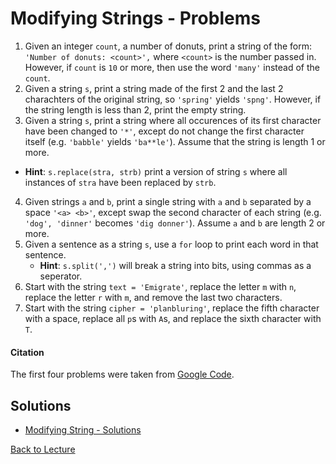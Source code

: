 # Modifying Strings - Problems

 1. Given an integer `count`, a number of donuts, print a string of the form: `'Number of donuts: <count>',` where `<count>` is the number passed in. However, if `count` is `10` or more, then use the word `'many'` instead of the `count`.
 2. Given a string `s`, print a string made of the first 2 and the last 2 charachters of the original string, so `'spring'` yields `'spng'`. However, if the string length is less than 2, print the empty string.
 3. Given a string `s`, print a string where all occurences of its first character have been changed to `'*'`, except do not change the first character itself (e.g. `'babble'` yields `'ba**le'`). Assume that the string is length 1 or more.
   * **Hint**: `s.replace(stra, strb)` print a version of string `s` where all instances of `stra` have been replaced by `strb`.
 4. Given strings `a` and `b`, print a single string with `a` and `b` separated by a space `'<a> <b>'`, except swap the second character of each string (e.g.  `'dog', 'dinner'` becomes `'dig donner'`). Assume `a` and `b` are length 2 or more.
 5. Given a sentence as a string `s`, use a `for` loop to print each word in that sentence.
    * **Hint**: `s.split(',')` will break a string into bits, using commas as a seperator.
 6. Start with the string `text = 'Emigrate'`, replace the letter `m` with `n`, replace the letter `r` with `m`, and remove the last two characters.
 7. Start with the string `cipher = 'planbluring'`, replace the fifth character with a space, replace all `p`s with `A`s, and replace the sixth character with `T`.

#### Citation

The first four problems were taken from [Google Code](https://developers.google.com/edu/python/strings).

## Solutions

 * [Modifying String - Solutions](problem_set_2_solutions.md)

[Back to Lecture](lecture_01.5.md)
